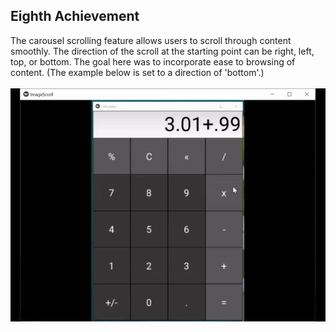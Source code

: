 ## Eighth Achievement
The carousel scrolling feature allows users to scroll through content smoothly. The direction of the scroll at the starting point can be right, left, top, or bottom. The goal here was to incorporate ease to browsing of content. (The example below is set to a direction of 'bottom'.)
<br/>
<br/>
![](../../images/image_scroller.gif)
<!-- <img src="../../images/image_scroller.gif" width="500" height="350"> -->
